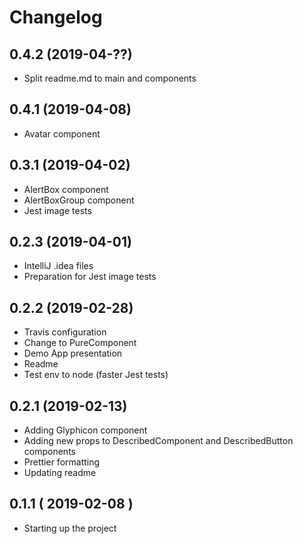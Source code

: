 # Changelog

## 0.4.2 (2019-04-??)

- Split readme.md to main and components

## 0.4.1 (2019-04-08)

- Avatar component

## 0.3.1 (2019-04-02)

- AlertBox component
- AlertBoxGroup component
- Jest image tests

## 0.2.3 (2019-04-01)

- IntelliJ .idea files
- Preparation for Jest image tests

## 0.2.2 (2019-02-28)

- Travis configuration
- Change to PureComponent
- Demo App presentation
- Readme
- Test env to node (faster Jest tests)

## 0.2.1 (2019-02-13)

- Adding Glyphicon component
- Adding new props to DescribedComponent and DescribedButton components
- Prettier formatting
- Updating readme

## 0.1.1 ( 2019-02-08 )

- Starting up the project
